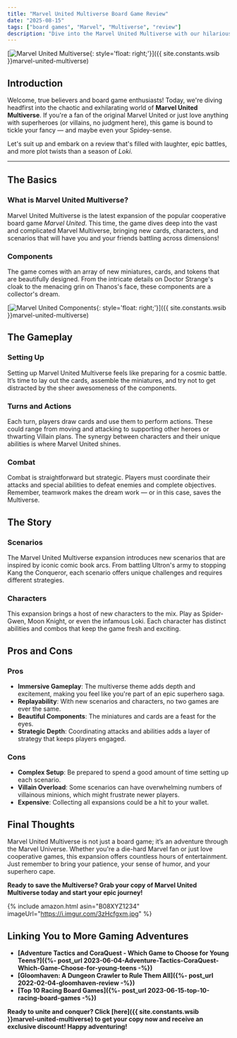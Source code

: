 ```yaml
---
title: "Marvel United Multiverse Board Game Review"
date: "2025-08-15"
tags: ["board games", "Marvel", "Multiverse", "review"]
description: "Dive into the Marvel United Multiverse with our hilarious and thorough review."
---
```


[![Marvel United Multiverse](https://i.imgur.com/3zHcfgxm.jpg){: style='float: right;'}]({{ site.constants.wsib }}marvel-united-multiverse)

## Introduction

Welcome, true believers and board game enthusiasts! Today, we're diving headfirst into the chaotic and exhilarating world of **Marvel United Multiverse**. If you're a fan of the original Marvel United or just love anything with superheroes (or villains, no judgment here), this game is bound to tickle your fancy — and maybe even your Spidey-sense.

Let's suit up and embark on a review that's filled with laughter, epic battles, and more plot twists than a season of *Loki*.

---

## The Basics

### What is Marvel United Multiverse?

Marvel United Multiverse is the latest expansion of the popular cooperative board game *Marvel United*. This time, the game dives deep into the vast and complicated Marvel Multiverse, bringing new cards, characters, and scenarios that will have you and your friends battling across dimensions!

### Components

The game comes with an array of new miniatures, cards, and tokens that are beautifully designed. From the intricate details on Doctor Strange's cloak to the menacing grin on Thanos's face, these components are a collector's dream.

[![Marvel United Components](https://i.imgur.com/3zHcfgxm.jpg){: style='float: right;'}]({{ site.constants.wsib }}marvel-united-multiverse)

## The Gameplay

### Setting Up

Setting up Marvel United Multiverse feels like preparing for a cosmic battle. It’s time to lay out the cards, assemble the miniatures, and try not to get distracted by the sheer awesomeness of the components.

### Turns and Actions

Each turn, players draw cards and use them to perform actions. These could range from moving and attacking to supporting other heroes or thwarting Villain plans. The synergy between characters and their unique abilities is where Marvel United shines.

### Combat

Combat is straightforward but strategic. Players must coordinate their attacks and special abilities to defeat enemies and complete objectives. Remember, teamwork makes the dream work — or in this case, saves the Multiverse.

## The Story

### Scenarios

The Marvel United Multiverse expansion introduces new scenarios that are inspired by iconic comic book arcs. From battling Ultron's army to stopping Kang the Conqueror, each scenario offers unique challenges and requires different strategies.

### Characters

This expansion brings a host of new characters to the mix. Play as Spider-Gwen, Moon Knight, or even the infamous Loki. Each character has distinct abilities and combos that keep the game fresh and exciting.

## Pros and Cons

### Pros

- **Immersive Gameplay**: The multiverse theme adds depth and excitement, making you feel like you're part of an epic superhero saga.
- **Replayability**: With new scenarios and characters, no two games are ever the same.
- **Beautiful Components**: The miniatures and cards are a feast for the eyes.
- **Strategic Depth**: Coordinating attacks and abilities adds a layer of strategy that keeps players engaged.

### Cons

- **Complex Setup**: Be prepared to spend a good amount of time setting up each scenario.
- **Villain Overload**: Some scenarios can have overwhelming numbers of villainous minions, which might frustrate newer players.
- **Expensive**: Collecting all expansions could be a hit to your wallet.

## Final Thoughts

Marvel United Multiverse is not just a board game; it’s an adventure through the Marvel Universe. Whether you're a die-hard Marvel fan or just love cooperative games, this expansion offers countless hours of entertainment. Just remember to bring your patience, your sense of humor, and your superhero cape.

**Ready to save the Multiverse? Grab your copy of Marvel United Multiverse today and start your epic journey!**

{% include amazon.html asin="B08XYZ1234" imageUrl="https://i.imgur.com/3zHcfgxm.jpg" %}

## Linking You to More Gaming Adventures

- **[Adventure Tactics and CoraQuest - Which Game to Choose for Young Teens?]({%- post_url 2023-06-04-Adventure-Tactics-CoraQuest-Which-Game-Choose-for-young-teens -%})**
- **[Gloomhaven: A Dungeon Crawler to Rule Them All]({%- post_url 2022-02-04-gloomhaven-review -%})**
- **[Top 10 Racing Board Games]({%- post_url 2023-06-15-top-10-racing-board-games -%})**

**Ready to unite and conquer? Click [here]({{ site.constants.wsib }}marvel-united-multiverse) to get your copy now and receive an exclusive discount! Happy adventuring!**
